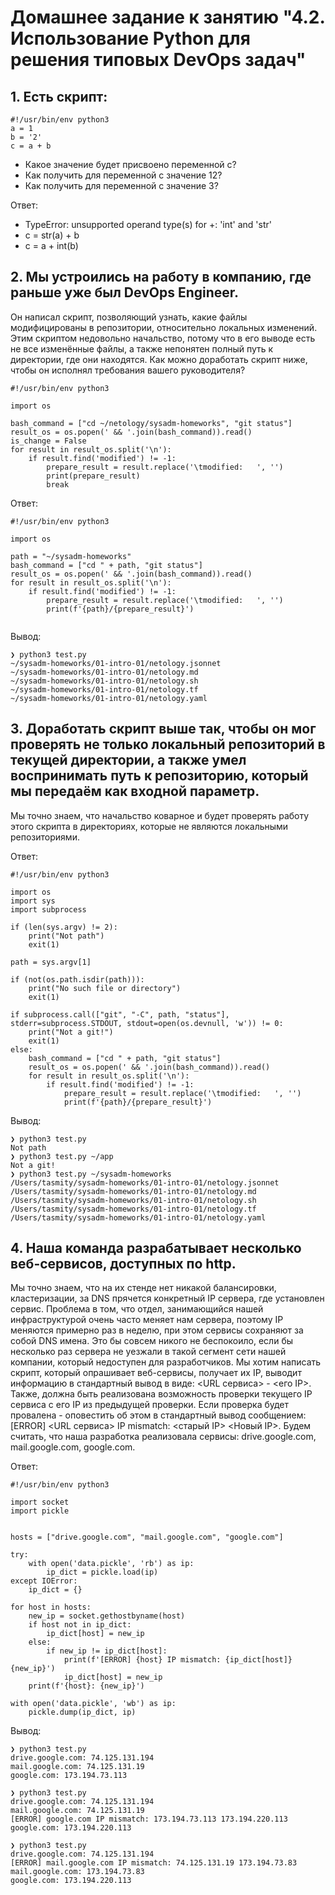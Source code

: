 # Домашнее задание к занятию "4.2. Использование Python для решения типовых DevOps задач"

## 1. Есть скрипт:
```shell
#!/usr/bin/env python3
a = 1
b = '2'
c = a + b
```
+ Какое значение будет присвоено переменной c?
+ Как получить для переменной c значение 12?
+ Как получить для переменной c значение 3?

Ответ:
+ TypeError: unsupported operand type(s) for +: 'int' and 'str'
+ c = str(a) + b
+ c = a + int(b)

## 2. Мы устроились на работу в компанию, где раньше уже был DevOps Engineer.
Он написал скрипт, позволяющий узнать, какие файлы модифицированы в репозитории, относительно локальных изменений.
Этим скриптом недовольно начальство, потому что в его выводе есть не все изменённые файлы, а также непонятен полный
путь к директории, где они находятся. Как можно доработать скрипт ниже, чтобы он исполнял требования вашего руководителя?
```shell
#!/usr/bin/env python3

import os

bash_command = ["cd ~/netology/sysadm-homeworks", "git status"]
result_os = os.popen(' && '.join(bash_command)).read()
is_change = False
for result in result_os.split('\n'):
    if result.find('modified') != -1:
        prepare_result = result.replace('\tmodified:   ', '')
        print(prepare_result)
        break
```
Ответ:
```python3
#!/usr/bin/env python3

import os

path = "~/sysadm-homeworks"
bash_command = ["cd " + path, "git status"]
result_os = os.popen(' && '.join(bash_command)).read()
for result in result_os.split('\n'):
    if result.find('modified') != -1:
        prepare_result = result.replace('\tmodified:   ', '')
        print(f'{path}/{prepare_result}')
    
```
Вывод:
```shell
❯ python3 test.py
~/sysadm-homeworks/01-intro-01/netology.jsonnet
~/sysadm-homeworks/01-intro-01/netology.md
~/sysadm-homeworks/01-intro-01/netology.sh
~/sysadm-homeworks/01-intro-01/netology.tf
~/sysadm-homeworks/01-intro-01/netology.yaml
```

## 3. Доработать скрипт выше так, чтобы он мог проверять не только локальный репозиторий в текущей директории, а также умел воспринимать путь к репозиторию, который мы передаём как входной параметр.
Мы точно знаем, что начальство коварное и будет проверять работу этого скрипта в директориях, которые не являются
локальными репозиториями.

Ответ:
```python3
#!/usr/bin/env python3

import os
import sys
import subprocess

if (len(sys.argv) != 2):
    print("Not path")
    exit(1)

path = sys.argv[1]

if (not(os.path.isdir(path))):
    print("No such file or directory")
    exit(1)

if subprocess.call(["git", "-C", path, "status"], stderr=subprocess.STDOUT, stdout=open(os.devnull, 'w')) != 0:
    print("Not a git!")
    exit(1)
else:
    bash_command = ["cd " + path, "git status"]
    result_os = os.popen(' && '.join(bash_command)).read()
    for result in result_os.split('\n'):
        if result.find('modified') != -1:
            prepare_result = result.replace('\tmodified:   ', '')
            print(f'{path}/{prepare_result}')
```
Вывод:
```shell
❯ python3 test.py
Not path
❯ python3 test.py ~/app
Not a git!
❯ python3 test.py ~/sysadm-homeworks
/Users/tasmity/sysadm-homeworks/01-intro-01/netology.jsonnet
/Users/tasmity/sysadm-homeworks/01-intro-01/netology.md
/Users/tasmity/sysadm-homeworks/01-intro-01/netology.sh
/Users/tasmity/sysadm-homeworks/01-intro-01/netology.tf
/Users/tasmity/sysadm-homeworks/01-intro-01/netology.yaml
```

## 4. Наша команда разрабатывает несколько веб-сервисов, доступных по http. 
Мы точно знаем, что на их стенде нет никакой балансировки, кластеризации, за DNS прячется конкретный IP сервера, где
установлен сервис. Проблема в том, что отдел, занимающийся нашей инфраструктурой очень часто меняет нам сервера,
поэтому IP меняются примерно раз в неделю, при этом сервисы сохраняют за собой DNS имена. Это бы совсем никого не
беспокоило, если бы несколько раз сервера не уезжали в такой сегмент сети нашей компании, который недоступен для
разработчиков. Мы хотим написать скрипт, который опрашивает веб-сервисы, получает их IP, выводит информацию в
стандартный вывод в виде: <URL сервиса> - <его IP>. Также, должна быть реализована возможность проверки текущего IP
сервиса c его IP из предыдущей проверки. Если проверка будет провалена - оповестить об этом в стандартный вывод
сообщением: [ERROR] <URL сервиса> IP mismatch: <старый IP> <Новый IP>. Будем считать, что наша разработка реализовала
сервисы: drive.google.com, mail.google.com, google.com.

Ответ:
```python3
#!/usr/bin/env python3

import socket
import pickle


hosts = ["drive.google.com", "mail.google.com", "google.com"]

try:
    with open('data.pickle', 'rb') as ip:
        ip_dict = pickle.load(ip)
except IOError:
    ip_dict = {}

for host in hosts:
    new_ip = socket.gethostbyname(host)
    if host not in ip_dict:
        ip_dict[host] = new_ip
    else:
        if new_ip != ip_dict[host]:
            print(f'[ERROR] {host} IP mismatch: {ip_dict[host]} {new_ip}')
            ip_dict[host] = new_ip
    print(f'{host}: {new_ip}')

with open('data.pickle', 'wb') as ip:
    pickle.dump(ip_dict, ip)
```
Вывод:
```shell
❯ python3 test.py
drive.google.com: 74.125.131.194
mail.google.com: 74.125.131.19
google.com: 173.194.73.113

❯ python3 test.py
drive.google.com: 74.125.131.194
mail.google.com: 74.125.131.19
[ERROR] google.com IP mismatch: 173.194.73.113 173.194.220.113
google.com: 173.194.220.113

❯ python3 test.py
drive.google.com: 74.125.131.194
[ERROR] mail.google.com IP mismatch: 74.125.131.19 173.194.73.83
mail.google.com: 173.194.73.83
google.com: 173.194.220.113
```